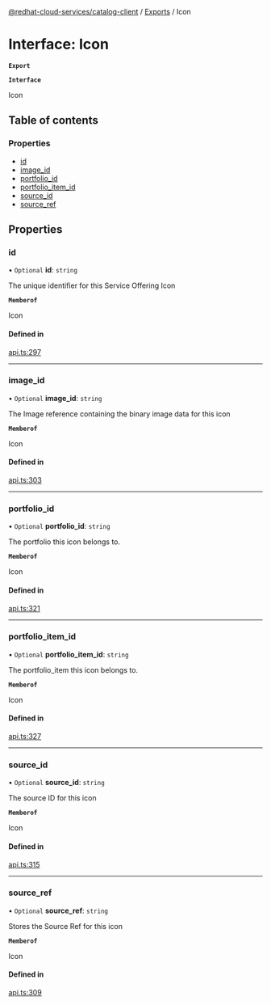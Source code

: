 [@redhat-cloud-services/catalog-client](../README.md) / [Exports](../modules.md) / Icon

# Interface: Icon

**`Export`**

**`Interface`**

Icon

## Table of contents

### Properties

- [id](Icon.md#id)
- [image\_id](Icon.md#image_id)
- [portfolio\_id](Icon.md#portfolio_id)
- [portfolio\_item\_id](Icon.md#portfolio_item_id)
- [source\_id](Icon.md#source_id)
- [source\_ref](Icon.md#source_ref)

## Properties

### id

• `Optional` **id**: `string`

The unique identifier for this Service Offering Icon

**`Memberof`**

Icon

#### Defined in

[api.ts:297](https://github.com/mkholjuraev/javascript-clients/blob/master/packages/catalog/api.ts#L297)

___

### image\_id

• `Optional` **image\_id**: `string`

The Image reference containing the binary image data for this icon

**`Memberof`**

Icon

#### Defined in

[api.ts:303](https://github.com/mkholjuraev/javascript-clients/blob/master/packages/catalog/api.ts#L303)

___

### portfolio\_id

• `Optional` **portfolio\_id**: `string`

The portfolio this icon belongs to.

**`Memberof`**

Icon

#### Defined in

[api.ts:321](https://github.com/mkholjuraev/javascript-clients/blob/master/packages/catalog/api.ts#L321)

___

### portfolio\_item\_id

• `Optional` **portfolio\_item\_id**: `string`

The portfolio_item this icon belongs to.

**`Memberof`**

Icon

#### Defined in

[api.ts:327](https://github.com/mkholjuraev/javascript-clients/blob/master/packages/catalog/api.ts#L327)

___

### source\_id

• `Optional` **source\_id**: `string`

The source ID for this icon

**`Memberof`**

Icon

#### Defined in

[api.ts:315](https://github.com/mkholjuraev/javascript-clients/blob/master/packages/catalog/api.ts#L315)

___

### source\_ref

• `Optional` **source\_ref**: `string`

Stores the Source Ref for this icon

**`Memberof`**

Icon

#### Defined in

[api.ts:309](https://github.com/mkholjuraev/javascript-clients/blob/master/packages/catalog/api.ts#L309)
